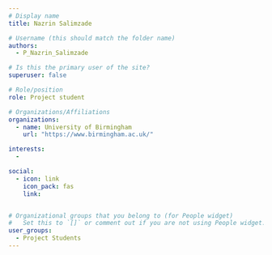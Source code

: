 ```yaml
---
# Display name
title: Nazrin Salimzade

# Username (this should match the folder name)
authors:
  - P_Nazrin_Salimzade

# Is this the primary user of the site?
superuser: false

# Role/position
role: Project student

# Organizations/Affiliations
organizations:
  - name: University of Birmingham
    url: "https://www.birmingham.ac.uk/"

interests:
  -

social:
  - icon: link
    icon_pack: fas
    link:


# Organizational groups that you belong to (for People widget)
#   Set this to `[]` or comment out if you are not using People widget.
user_groups:
  - Project Students
---
```

